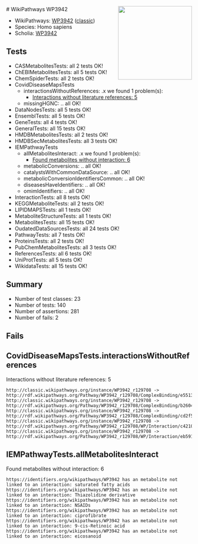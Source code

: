 <img style="float: right; width: 200px" src="https://cms-assets.nporadio.nl/npo3fm/NPO-Serious-Request-Logo-Groen-Ik-Steun-RGB.png" />
# WikiPathways WP3942

* WikiPathways: [WP3942](https://wikipathways.org/pathways/WP3942) ([classic](https://classic.wikipathways.org/instance/WP3942))
* Species: Homo sapiens
* Scholia: [WP3942](https://scholia.toolforge.org/wikipathways/WP3942)
## Tests
* CASMetabolitesTests: all 2 tests OK!
* ChEBIMetabolitesTests: all 5 tests OK!
* ChemSpiderTests: all 2 tests OK!
* CovidDiseaseMapsTests
    * interactionsWithoutReferences: .x we found 1 problem(s):
        * [Interactions without literature references: 5](#2e295933)
    * missingHGNC: .. all OK!
* DataNodesTests: all 5 tests OK!
* EnsemblTests: all 5 tests OK!
* GeneTests: all 4 tests OK!
* GeneralTests: all 15 tests OK!
* HMDBMetabolitesTests: all 2 tests OK!
* HMDBSecMetabolitesTests: all 3 tests OK!
* IEMPathwayTests
    * allMetabolitesInteract: .x we found 1 problem(s):
        * [Found metabolites without interaction: 6](#2bc2e7f1)
    * metabolicConversions: .. all OK!
    * catalystsWithCommonDataSource: .. all OK!
    * metabolicConversionIdentifiersCommon: .. all OK!
    * diseasesHaveIdentifiers: .. all OK!
    * omimIdentifiers: .. all OK!
* InteractionTests: all 8 tests OK!
* KEGGMetaboliteTests: all 2 tests OK!
* LIPIDMAPSTests: all 1 tests OK!
* MetaboliteStructureTests: all 1 tests OK!
* MetabolitesTests: all 15 tests OK!
* OudatedDataSourcesTests: all 24 tests OK!
* PathwayTests: all 7 tests OK!
* ProteinsTests: all 2 tests OK!
* PubChemMetabolitesTests: all 3 tests OK!
* ReferencesTests: all 6 tests OK!
* UniProtTests: all 5 tests OK!
* WikidataTests: all 15 tests OK!


## Summary

* Number of test classes: 23
* Number of tests: 140
* Number of assertions: 281
* Number of fails: 2

## Fails

<a name="2e295933" />

## CovidDiseaseMapsTests.interactionsWithoutReferences

Interactions without literature references: 5
```
http://classic.wikipathways.org/instance/WP3942_r129708 -> http://rdf.wikipathways.org/Pathway/WP3942_r129708/ComplexBinding/e5513
http://classic.wikipathways.org/instance/WP3942_r129708 -> http://rdf.wikipathways.org/Pathway/WP3942_r129708/ComplexBinding/b2604
http://classic.wikipathways.org/instance/WP3942_r129708 -> http://rdf.wikipathways.org/Pathway/WP3942_r129708/ComplexBinding/cd2f5
http://classic.wikipathways.org/instance/WP3942_r129708 -> http://rdf.wikipathways.org/Pathway/WP3942_r129708/WP/Interaction/c4210
http://classic.wikipathways.org/instance/WP3942_r129708 -> http://rdf.wikipathways.org/Pathway/WP3942_r129708/WP/Interaction/eb591
```

<a name="2bc2e7f1" />

## IEMPathwayTests.allMetabolitesInteract

Found metabolites without interaction: 6
```
https://identifiers.org/wikipathways/WP3942 has an metabolite not linked to an interaction: saturated fatty acids
https://identifiers.org/wikipathways/WP3942 has an metabolite not linked to an interaction: Thiazolidine derivative
https://identifiers.org/wikipathways/WP3942 has an metabolite not linked to an interaction: NSAIDs
https://identifiers.org/wikipathways/WP3942 has an metabolite not linked to an interaction: ciprofibrate
https://identifiers.org/wikipathways/WP3942 has an metabolite not linked to an interaction: 9-cis-Retinoic acid
https://identifiers.org/wikipathways/WP3942 has an metabolite not linked to an interaction: eicosanoid
```

